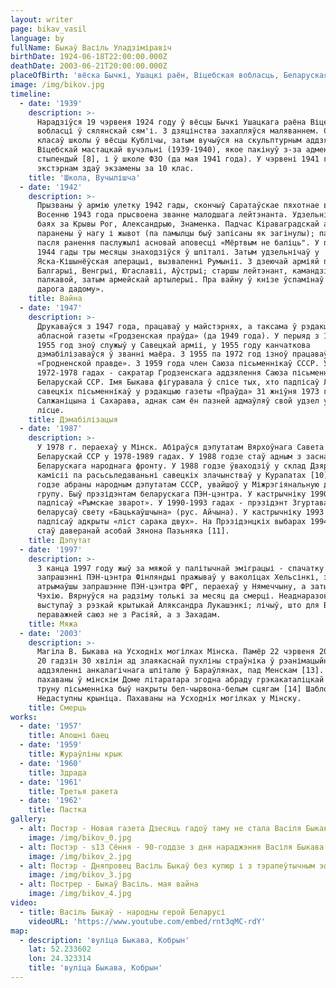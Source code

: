 ```yaml
---
layout: writer
page: bikav_vasil
language: by
fullName: Быкаў Васіль Уладзіміравіч
birthDate: 1924-06-18T22:00:00.000Z
deathDate: 2003-06-21T20:00:00.000Z
placeOfBirth: 'вёска Бычкі, Ушацкі раён, Віцебская вобласць, Беларуская ССР, СССР'
image: /img/bikov.jpg
timeline:
  - date: '1939'
    description: >-
      Нарадзіўся 19 чэрвеня 1924 году ў вёсцы Бычкі Ушацкага раёна Віцебскай
      вобласці ў сялянскай сям'і. З дзяцінства захапляўся маляваннем. Скончыў 8
      класаў школы ў вёсцы Кублічы, затым вучыўся на скульптурным аддзяленьні
      Віцебскай мастацкай вучэльні (1939-1940), якое пакінуў з-за адмены
      стыпендый [8], і ў школе ФЗО (да мая 1941 года). У чэрвені 1941 года
      экстэрнам здаў экзамены за 10 клас.
    title: 'Школа, Вучылішча'
  - date: '1942'
    description: >-
      Прызваны ў армію улетку 1942 гады, скончыў Саратаўскае пяхотнае вучылішча.
      Восенню 1943 года прысвоена званне малодшага лейтэнанта. Удзельнічаў у
      баях за Крывы Рог, Александрыю, Знаменка. Падчас Кіраваградскай аперацыі
      паранены ў нагу і жывот (па памылцы быў запісаны як загінулы); падзеі
      пасля ранення паслужылі асновай аповесці «Мёртвым не баліць". У пачатку
      1944 гады тры месяцы знаходзіўся ў шпіталі. Затым удзельнічаў у
      Яска-Кішынёўская аперацыі, вызваленні Румыніі. З дзеючай арміяй прайшоў па
      Балгарыі, Венгрыі, Югаславіі, Аўстрыі; старшы лейтэнант, камандзір узвода
      палкавой, затым армейскай артылерыі. Пра вайну ў кнізе ўспамінаў «Доўгая
      дарога дадому».
    title: Вайна
  - date: '1947'
    description: >-
      Друкаваўся з 1947 года, працаваў у майстэрнях, а таксама ў рэдакцыі
      абласной газеты «Гродзенская праўда» (да 1949 года). У перыяд з 1949 па
      1955 год зноў служыў у Савецкай арміі, у 1955 году канчаткова
      дэмабілізаваўся ў званні маёра. З 1955 па 1972 год ізноў працаваў у
      «Гродненской правде». З 1959 года член Саюза пісьменнікаў СССР. У
      1972-1978 гадах - сакратар Гродзенскага аддзялення Саюза пісьменнікаў
      Беларускай ССР. Імя Быкава фігуравала ў спісе тых, хто падпісаў Ліст групы
      савецкіх пісьменнікаў у рэдакцыю газеты «Праўда» 31 жніўня 1973 года аб
      Салжаніцына і Сахарава, аднак сам ён пазней адмаўляў свой удзел у гэтым
      лісце.
    title: Дэмабілізацыя
  - date: '1987'
    description: >-
      У 1978 г. пераехаў у Мінск. Абіраўся дэпутатам Вярхоўнага Савета
      Беларускай ССР у 1978-1989 гадах. У 1988 годзе стаў адным з заснавальнікаў
      Беларускага народнага фронту. У 1988 годзе ўваходзіў у склад Дзяржаўнай
      камісіі па расьсьледаваньні савецкіх злачынстваў у Курапатах [10]. У 1989
      годзе абраны народным дэпутатам СССР, увайшоў у Міжрэгіянальную дэпутацкую
      групу. Быў прэзідэнтам беларускага ПЭН-цэнтра. У кастрычніку 1990 году
      падпісаў «Рымскае зварот». У 1990-1993 гадах - прэзідэнт Згуртавання
      беларусаў свету «Бацькаўшчына» (рус. Айчына). У кастрычніку 1993 году
      падпісаў адкрыты «ліст сарака двух». На Прэзідэнцкіх выбарах 1994 году
      стаў даверанай асобай Зянона Пазьняка [11].
    title: Дэпутат
  - date: '1997'
    description: >-
      З канца 1997 году жыў за мяжой у палітычнай эміграцыі - спачатку па
      запрашэнні ПЭН-цэнтра Фінляндыі пражываў у ваколіцах Хельсінкі, затым,
      атрымаўшы запрашэнне ПЭН-цэнтра ФРГ, пераехаў у Нямеччыну, а затым у
      Чэхію. Вярнуўся на радзіму толькі за месяц да смерці. Неаднаразова
      выступаў з рэзкай крытыкай Аляксандра Лукашэнкі; лічыў, што для Беларусі
      пераважней саюз не з Расіяй, а з Захадам.
    title: Мяжа
  - date: '2003'
    description: >-
      Магіла В. Быкава на Усходніх могілках Мінска. Памёр 22 чэрвеня 2003 года ў
      20 гадзін 30 хвілін ад злаякаснай пухліны страўніка ў рэанімацыйным
      аддзяленні анкалагічнага шпіталю ў Бараўлянах, пад Менскам [13]. Ён быў
      пахаваны ў мінскім Доме літаратара згодна абраду грэкакаталіцкай царквы;
      труну пісьменніка быў накрыты бел-чырвона-белым сцягам [14] Шаблон:
      Недаступны крыніца. Пахаваны на Усходніх могілках у Мінску.
    title: Cмерць
works:
  - date: '1957'
    title: Апошні баец
  - date: '1959'
    title: Жураўліны крык
  - date: '1960'
    title: Здрада
  - date: '1961'
    title: Третья ракета
  - date: '1962'
    title: Пастка
gallery:
  - alt: Постэр - Новая газета Дзесяць гадоў таму не стала Васіля Быкава
    image: /img/bikov_0.jpg
  - alt: Постэр - s13 Сёння - 90-годдзе з дня нараджэння Васіля Быкава
    image: /img/bikov_2.jpg
  - alt: Постэр - Дняпровец Васіль Быкаў без купюр і з тэрапеўтычным эфектам
    image: /img/bikov_3.jpg
  - alt: Пострер - Быкаў Васіль. мая вайна
    image: /img/bikov_4.jpg
video:
  - title: Васіль Быкаў - народны герой Беларусі
    videoURL: 'https://www.youtube.com/embed/rnt3qMC-rdY'
map:
  - description: 'вуліца Быкава, Кобрын'
    lat: 52.233602
    lon: 24.323314
    title: 'вуліца Быкава, Кобрын'
---
```


